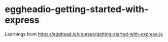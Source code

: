 # eggheadio-getting-started-with-express
Learnings from https://egghead.io/courses/getting-started-with-express-js
